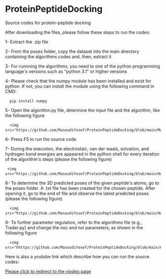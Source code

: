 # ProteinPeptideDocking
Source codes for protein-peptide docking

After downloading the files, please follow these steps to run the codes:

  1- Extract the .zip file
  
  2- From the poses folder, copy the dataset into the main directory containing the algorithms codes and, then, extract it
  
  3- For runnning the algorithms, you need to one of the python programming language's versions such as "python 3.1" or higher versions
  
  4- Please check that the numpy module has been installed and exist for python. If not, you can install the module using the following command in CMD:
  
      pip install numpy
      
  5- Open the algorithm.py file, determine the input file and the algorithm, like the following figure
      
      <img src="https://github.com/MasoudiYosef/ProteinPeptideDocking/blob/main/MainFile.jpg">
      
  6- Press F5 to run the source code
  
  7- During the execution, the electrostaic, van der waals, solvation, and hydrogen bond energies are appeared in the python shell for every iteration of the algorithm's steps (please the following figure)
  
     <img src="https://github.com/MasoudiYosef/ProteinPeptideDocking/blob/main/Help.jpg">
  
  8- To determine the 3D predicted poses of the given peptide's atoms, go to the poses folder. A .txt file has been created for the chosen peptide. After opening it, go to the end of file and observe the latest predicted poses (please the following figure)
  
      <img src="https://github.com/MasoudiYosef/ProteinPeptideDocking/blob/main/Help1.jpg">
  
  9- To further parameter regulation, refer to the algorithms file (e.g., Trader.py) and change the noc and noi parameters, as shown in the following figure
  
      <img src="hhttps://github.com/MasoudiYosef/ProteinPeptideDocking/blob/main/Help2.jpg">
      
Here is also a youtube link which describe how you can run the source codes:
 
  <a href="https://youtu.be/CPCUYPhJOe4"> Please click to redirect to the viodeo page </a>

